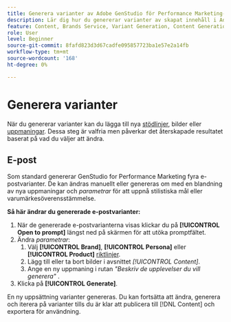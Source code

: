 ```yaml
---
title: Generera varianter av Adobe GenStudio för Performance Marketing-innehåll
description: Lär dig hur du genererar varianter av skapat innehåll i Adobe GenStudio för Performance Marketing.
feature: Content, Brands Service, Variant Generation, Content Generation
role: User
level: Beginner
source-git-commit: 8fafd823d3d67cadfe095857723ba1e57e2a14fb
workflow-type: tm+mt
source-wordcount: '168'
ht-degree: 0%

---
```



# Generera varianter

När du genererar varianter kan du lägga till nya [stödlinjer](/help/user-guide/guidelines/overview.md), bilder eller [uppmaningar](/help/user-guide/effective-prompts.md). Dessa steg är valfria men påverkar det återskapade resultatet baserat på vad du väljer att ändra.

## E-post

Som standard genererar GenStudio for Performance Marketing fyra e-postvarianter. De kan ändras manuellt eller genereras om med en blandning av nya uppmaningar och _parametrar_ för att uppnå stilistiska mål eller varumärkesöverensstämmelse.

**Så här ändrar du genererade e-postvarianter:**

1. När de genererade e-postvarianterna visas klickar du på **[!UICONTROL Open to prompt]** längst ned på skärmen för att utöka promptfältet.
1. Ändra _parametrar_:
   1. Välj **[!UICONTROL Brand]**, **[!UICONTROL Persona]** eller **[!UICONTROL Product]** [riktlinjer](/help/user-guide/guidelines/overview.md).
   1. Lägg till eller ta bort bilder i avsnittet _[!UICONTROL Content]_.
   1. Ange en ny uppmaning i rutan _&quot;Beskriv de upplevelser du vill generera&quot;_ .
1. Klicka på **[!UICONTROL Generate]**.

En ny uppsättning varianter genereras. Du kan fortsätta att ändra, generera och iterera på varianter tills du är klar att publicera till [!DNL Content] och exportera för användning.
